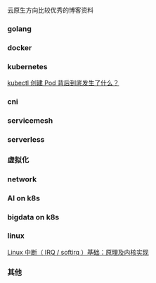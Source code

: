 
### 
云原生方向比较优秀的博客资料


### golang

### docker

### kubernetes
[kubectl 创建 Pod 背后到底发生了什么？](https://icloudnative.io/posts/what-happens-when-k8s/) 
### cni

### servicemesh

### serverless

### 虚拟化

### network

### AI on k8s

### bigdata on k8s

### linux
[Linux 中断（ IRQ / softirq ）基础：原理及内核实现](https://mp.weixin.qq.com/s/zzSKp4eyyMaPZsTPwy6miw)

### 其他








